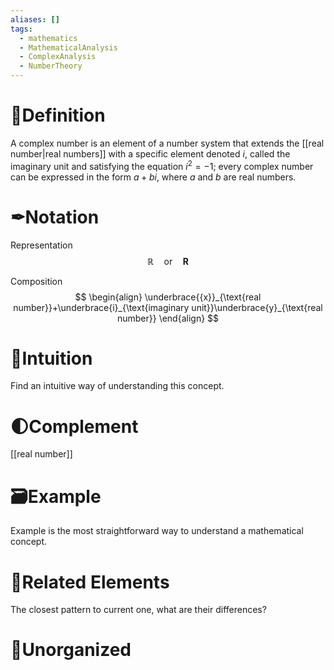 ```yaml
---
aliases: []
tags:
  - mathematics
  - MathematicalAnalysis
  - ComplexAnalysis
  - NumberTheory
---
```



# 📝Definition
A complex number is an element of a number system that extends the [[real number|real numbers]] with a specific element denoted $i$, called the imaginary unit and satisfying the equation ${\displaystyle i^{2}=-1}$; every complex number can be expressed in the form ${\displaystyle a+bi}$, where $a$ and $b$ are real numbers.


# ✒Notation
Representation
$$
\mathbb{R}\quad\text{or}\quad\mathbf{R}
$$

Composition
$$
\begin{align}
\underbrace{{x}}_{\text{real number}}+\underbrace{i}_{\text{imaginary unit}}\underbrace{y}_{\text{real number}}
\end{align}
$$


# 🧠Intuition
Find an intuitive way of understanding this concept.


# 🌓Complement
[[real number]]

# 🗃Example
Example is the most straightforward way to understand a mathematical concept.

# 🌱Related Elements
The closest pattern to current one, what are their differences?


# 🍂Unorganized




